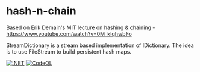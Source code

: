 # hash-n-chain
Based on Erik Demain's MIT lecture on hashing &amp; chaining - https://www.youtube.com/watch?v=0M_kIqhwbFo

StreamDictionary is a stream based implementation of IDictionary. The idea is to use FileStream to build persistent hash maps.

[![.NET](https://github.com/marklauter/hash-n-chain/actions/workflows/dotnet.yml/badge.svg)](https://github.com/marklauter/hash-n-chain/actions/workflows/dotnet.yml)
[![CodeQL](https://github.com/marklauter/hash-n-chain/actions/workflows/codeql-analysis.yml/badge.svg)](https://github.com/marklauter/hash-n-chain/actions/workflows/codeql-analysis.yml)
